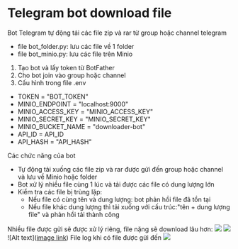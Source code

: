 # Telegram bot download file
Bot Telegram tự động tải các file zip và rar từ group hoặc channel telegram

- file bot_folder.py: lưu các file về 1 folder
- file bot_minio.py: lưu các file trên Minio

1. Tạo bot và lấy token từ BotFather
2. Cho bot join vào group hoặc channel
3. Cấu hình trong file .env
- TOKEN = "BOT_TOKEN" 
- MINIO_ENDPOINT = "localhost:9000"
- MINIO_ACCESS_KEY = "MINIO_ACCESS_KEY"
- MINIO_SECRET_KEY = "MINIO_SECRET_KEY"
- MINIO_BUCKET_NAME = "downloader-bot"
- API_ID = API_ID 
- API_HASH = "API_HASH"

Các chức năng của bot
- Tự động tải xuống các file zip và rar được gửi đến group hoặc channel và lưu về Minio hoặc folder
- Bot xử lý nhiều file cùng 1 lúc và tải được các file có dung lượng lớn
- Kiểm tra các file bị trùng lặp: 
  - Nếu file có cùng tên và dung lượng: bot phản hồi file đã tồn tại
  - Nếu file khác dung lượng thì tải xuống với cấu trúc:"tên + dung lượng file" và phản hồi tải thành công

Nhiều file được gửi sẽ được xử lý riêng, file nặng sẽ download lâu hơn:
<img src="https://github.com/maiiquynhh/telegram-bot/issues/1#issue-1847615024">
<img src="https://github.com/maiiquynhh/telegram-bot/issues/2#issue-1847620362"> 
![Alt text]([image link](https://github.com/maiiquynhh/telegram-bot/issues/2#issue-1847620362))
File log khi có file được gửi đến
<img src="https://github.com/maiiquynhh/telegram-bot/issues/3#issue-1847620765">







